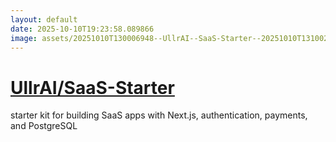 ```yaml
---
layout: default
date: 2025-10-10T19:23:58.089866
image: assets/20251010T130006948--UllrAI--SaaS-Starter--20251010T131002134--cropped.png
---
```


# [UllrAI/SaaS-Starter](https://github.com/UllrAI/SaaS-Starter)

starter kit for building SaaS apps with Next.js, authentication, payments, and PostgreSQL
